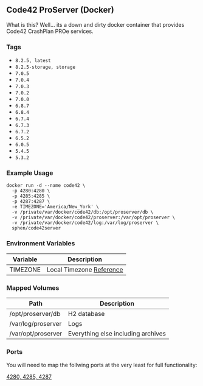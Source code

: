 ## Code42 ProServer (Docker)

What is this? Well... its a down and dirty docker container that provides Code42 CrashPlan PROe services.

### Tags

- `8.2.5, latest`
- `8.2.5-storage, storage`
- `7.0.5`
- `7.0.4`
- `7.0.3`
- `7.0.2`
- `7.0.0`
- `6.8.7`
- `6.8.4`
- `6.7.4`
- `6.7.3`
- `6.7.2`
- `6.5.2`
- `6.0.5`
- `5.4.5`
- `5.3.2`

### Example Usage

```
docker run -d --name code42 \
  -p 4280:4280 \
  -p 4285:4285 \
  -p 4287:4287 \
  -e TIMEZONE='America/New_York' \
  -v /private/var/docker/code42/db:/opt/proserver/db \
  -v /private/var/docker/code42/proserver:/var/opt/proserver \
  -v /private/var/docker/code42/log:/var/log/proserver \
  sphen/code42server
```

### Environment Variables

Variable | Description
--- | ---
TIMEZONE | Local Timezone [Reference](https://en.wikipedia.org/wiki/List_of_tz_database_time_zones)

### Mapped Volumes

Path | Description
--- | ---
/opt/proserver/db | H2 database
/var/log/proserver | Logs
/var/opt/proserver | Everything else including archives

### Ports

You will need to map the follwing ports at the very least for full functionality:

[4280, 4285, 4287][1]

[1]: https://support.code42.com/Administrator/6/Planning_and_installing/Code42_platform_hardware_and_software_requirements#Inbound_ports
